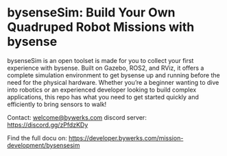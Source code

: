# bysenseSim: Build Your Own Quadruped Robot Missions with bysense

bysenseSim is an open toolset is made for you to collect your first experience with bysense. Built on Gazebo, ROS2, and RViz, it offers a complete simulation environment to get bysense up and running before the need for the physical hardware. Whether you’re a beginner wanting to dive into robotics or an experienced developer looking to build complex applications, this repo has what you need to get started quickly and efficiently to bring sensors to walk!

Contact: welcome@bywerks.com
discord server: https://discord.gg/zPfdzKDy

Find the full docu on: https://developer.bywerks.com/mission-development/bysensesim